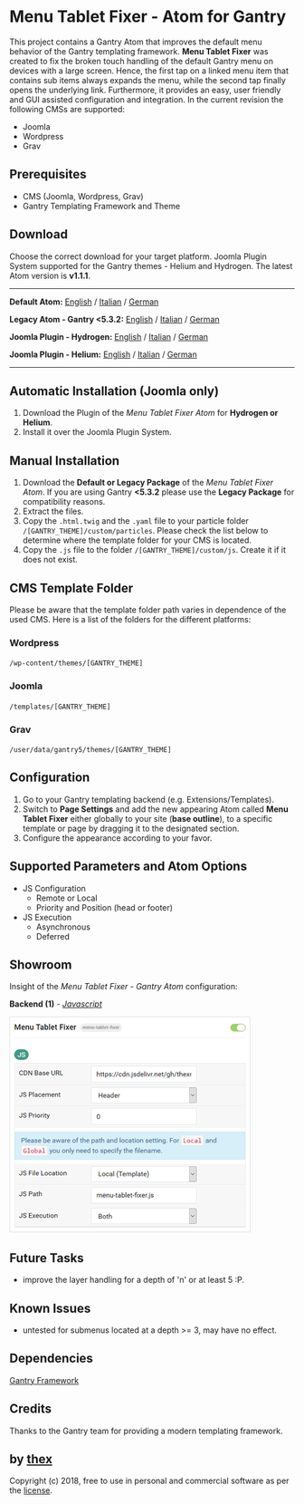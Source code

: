 # Menu Tablet Fixer - Atom for Gantry
This project contains a Gantry Atom that improves the default menu behavior of the Gantry templating framework. **Menu Tablet Fixer** was created to fix the broken touch handling of the default Gantry menu on devices with a large screen. Hence, the first tap on a linked menu item that contains sub items always expands the menu, while the second tap finally opens the underlying link. Furthermore, it provides an easy, user friendly and GUI assisted configuration and integration. In the current revision the following CMSs are supported:
* Joomla
* Wordpress
* Grav

## Prerequisites
* CMS (Joomla, Wordpress, Grav)
* Gantry Templating Framework and Theme

## Download
Choose the correct download for your target platform. Joomla Plugin System supported for the Gantry themes - Helium and Hydrogen. The latest Atom version is **v1.1.1**.
___
**Default Atom:**
[English](https://github.com/thexmanxyz/Tablet-Menu-Fixer-Gantry/releases/download/v1.1.1/mtf.atom.only.EN.v1.1.1.zip) / [Italian](https://github.com/thexmanxyz/Tablet-Menu-Fixer-Gantry/releases/download/v1.1.1/mtf.atom.only.IT.v1.1.1.zip) / [German](https://github.com/thexmanxyz/Tablet-Menu-Fixer-Gantry/releases/download/v1.1.1/mtf.atom.only.DE.v1.1.1.zip)

**Legacy Atom - Gantry <5.3.2:**
[English](https://github.com/thexmanxyz/Tablet-Menu-Fixer-Gantry/releases/download/v1.1.1/mtf.atom.only.legacy.EN.v1.1.1.zip) / [Italian](https://github.com/thexmanxyz/Tablet-Menu-Fixer-Gantry/releases/download/v1.1.1/mtf.atom.only.legacy.IT.v1.1.1.zip) / [German](https://github.com/thexmanxyz/Tablet-Menu-Fixer-Gantry/releases/download/v1.1.1/mtf.atom.only.legacy.DE.v1.1.1.zip)

**Joomla Plugin - Hydrogen:**
[English](https://github.com/thexmanxyz/Tablet-Menu-Fixer-Gantry/releases/download/v1.1.1/mtf.j3.hydrogen.EN.v1.1.1.zip) / [Italian](https://github.com/thexmanxyz/Tablet-Menu-Fixer-Gantry/releases/download/v1.1.1/mtf.j3.hydrogen.IT.v1.1.1.zip) / [German](https://github.com/thexmanxyz/Tablet-Menu-Fixer-Gantry/releases/download/v1.1.1/mtf.j3.hydrogen.DE.v1.1.1.zip)

**Joomla Plugin - Helium:**
[English](https://github.com/thexmanxyz/Tablet-Menu-Fixer-Gantry/releases/download/v1.1.1/mtf.j3.helium.EN.v1.1.1.zip) / [Italian](https://github.com/thexmanxyz/Tablet-Menu-Fixer-Gantry/releases/download/v1.1.1/mtf.j3.helium.IT.v1.1.1.zip) / [German](https://github.com/thexmanxyz/Tablet-Menu-Fixer-Gantry/releases/download/v1.1.1/mtf.j3.helium.DE.v1.1.1.zip)
___

## Automatic Installation (Joomla only)
1. Download the Plugin of the *Menu Tablet Fixer Atom* for **Hydrogen or Helium**.
2. Install it over the Joomla Plugin System.

## Manual Installation
1. Download the **Default or Legacy Package** of the *Menu Tablet Fixer Atom*. If you are using Gantry **<5.3.2** please use the **Legacy Package** for compatibility reasons.
2. Extract the files.
3. Copy the `.html.twig` and the `.yaml` file to your particle folder `/[GANTRY_THEME]/custom/particles`. Please check the list below to determine where the template folder for your CMS is located.
4. Copy the `.js` file to the folder `/[GANTRY_THEME]/custom/js`. Create it if it does not exist.

## CMS Template Folder
Please be aware that the template folder path varies in dependence of the used CMS. Here is a list of the folders for the different platforms:

### Wordpress
`/wp-content/themes/[GANTRY_THEME]`

### Joomla
`/templates/[GANTRY_THEME]`

### Grav
`/user/data/gantry5/themes/[GANTRY_THEME]`

## Configuration
1. Go to your Gantry templating backend (e.g. Extensions/Templates).
2. Switch to **Page Settings** and add the new appearing Atom called **Menu Tablet Fixer** either globally to your site (**base outline**), to a specific template or page by dragging it to the designated section.
3. Configure the appearance according to your favor.

## Supported Parameters and Atom Options
* JS Configuration
  * Remote or Local
  * Priority and Position (head or footer)
* JS Execution
  * Asynchronous
  * Deferred

## Showroom
Insight of the *Menu Tablet Fixer - Gantry Atom* configuration:

**Backend (1)** - *[Javascript](/screenshots/backend_js.png)*

![1](/screenshots/backend_js.png)

## Future Tasks
* improve the layer handling for a depth of 'n' or at least 5 :P.

## Known Issues
* untested for submenus located at a depth >= 3, may have no effect.

## Dependencies
[Gantry Framework](http://gantry.org/)

## Credits
Thanks to the Gantry team for providing a modern templating framework.

## by [thex](https://github.com/thexmanxyz)
Copyright (c) 2018, free to use in personal and commercial software as per the [license](/LICENSE.md).
